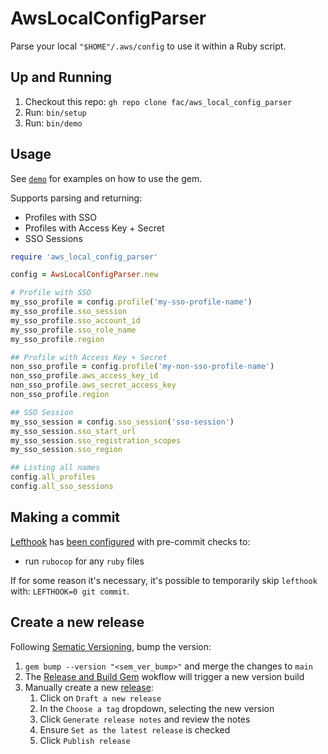 # AwsLocalConfigParser

Parse your local `"$HOME"/.aws/config` to use it within a Ruby script.

## Up and Running
1. Checkout this repo: `gh repo clone fac/aws_local_config_parser`
1. Run: `bin/setup`
1. Run: `bin/demo`

## Usage
See [`demo`](./bin/demo) for examples on how to use the gem.

Supports parsing and returning:
- Profiles with SSO
- Profiles with Access Key + Secret
- SSO Sessions

``` ruby
require 'aws_local_config_parser'

config = AwsLocalConfigParser.new

# Profile with SSO
my_sso_profile = config.profile('my-sso-profile-name')
my_sso_profile.sso_session
my_sso_profile.sso_account_id
my_sso_profile.sso_role_name
my_sso_profile.region

## Profile with Access Key + Secret
non_sso_profile = config.profile('my-non-sso-profile-name')
non_sso_profile.aws_access_key_id
non_sso_profile.aws_secret_access_key
non_sso_profile.region

## SSO Session
my_sso_session = config.sso_session('sso-session')
my_sso_session.sso_start_url
my_sso_session.sso_registration_scopes
my_sso_session.sso_region

## Listing all names
config.all_profiles
config.all_sso_sessions
```

## Making a commit
[Lefthook](https://github.com/evilmartians/lefthook/) has [been configured](./lefthook.yml) with pre-commit checks to:
- run `rubocop` for any `ruby` files

If for some reason it's necessary, it's possible to temporarily skip `lefthook` with: `LEFTHOOK=0 git commit`.

## Create a new release
Following [Sematic Versioning](https://semver.org/), bump the version:
1. `gem bump --version "<sem_ver_bump>"` and merge the changes to `main`
1. The [Release and Build Gem](https://github.com/fac/aws_local_config_parser/actions/workflows/release_gem.yml) wokflow will trigger a new version build
1. Manually create a new [release](https://github.com/fac/aws_local_config_parser/releases):
    1. Click on `Draft a new release`
    1. In the `Choose a tag` dropdown, selecting the new version
    1. Click `Generate release notes` and review the notes
    1. Ensure `Set as the latest release` is checked
    1. Click `Publish release`
